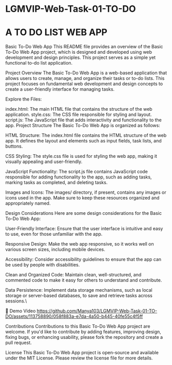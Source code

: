 # LGMVIP-Web-Task-01-TO-DO
# A TO DO LIST WEB APP
Basic To-Do Web App
This README file provides an overview of the Basic To-Do Web App project, which is designed and developed using web development and design principles. This project serves as a simple yet functional to-do list application.

Project Overview
The Basic To-Do Web App is a web-based application that allows users to create, manage, and organize their tasks or to-do lists. This project focuses on fundamental web development and design concepts to create a user-friendly interface for managing tasks.

Explore the Files:

index.html: The main HTML file that contains the structure of the web application.
style.css: The CSS file responsible for styling and layout.
script.js: The JavaScript file that adds interactivity and functionality to the app.
Project Structure
The Basic To-Do Web App is organized as follows:

HTML Structure: The index.html file contains the HTML structure of the web app. It defines the layout and elements such as input fields, task lists, and buttons.

CSS Styling: The style.css file is used for styling the web app, making it visually appealing and user-friendly.

JavaScript Functionality: The script.js file contains JavaScript code responsible for adding functionality to the app, such as adding tasks, marking tasks as completed, and deleting tasks.

Images and Icons: The images/ directory, if present, contains any images or icons used in the app. Make sure to keep these resources organized and appropriately named.

Design Considerations
Here are some design considerations for the Basic To-Do Web App:

User-Friendly Interface: Ensure that the user interface is intuitive and easy to use, even for those unfamiliar with the app.

Responsive Design: Make the web app responsive, so it works well on various screen sizes, including mobile devices.

Accessibility: Consider accessibility guidelines to ensure that the app can be used by people with disabilities.

Clean and Organized Code: Maintain clean, well-structured, and commented code to make it easy for others to understand and contribute.

Data Persistence: Implement data storage mechanisms, such as local storage or server-based databases, to save and retrieve tasks across sessions.\

🎥 Demo Video
https://github.com/Manya103/LGMVIP-Web-Task-01-TO-DO/assets/113758890/058f883a-e7da-4a50-b445-40fe55c4f5ff

Contributions
Contributions to this Basic To-Do Web App project are welcome. If you'd like to contribute by adding features, improving design, fixing bugs, or enhancing usability, please fork the repository and create a pull request.

License
This Basic To-Do Web App project is open-source and available under the MIT License. Please review the license file for more details.
